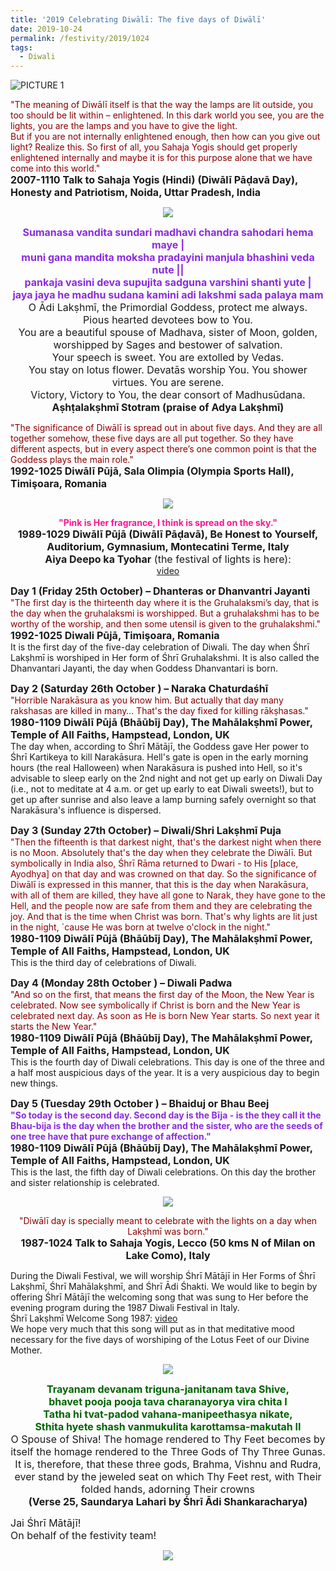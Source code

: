 ```yaml
---
title: '2019 Celebrating Diwālī: The five days of Diwālī'
date: 2019-10-24
permalink: /festivity/2019/1024
tags:
  - Diwali
---
```


![PICTURE 1](/images/image1.png)

<p>
<font color="DarkRed">"The meaning of Diwālī itself is that the way the lamps are lit outside, you too should be lit within – enlightened. In this dark world you see, you are the lights, you are the lamps and you have to give the light.<br>
But if you are not internally enlightened enough, then how can you give out light? Realize this. So first of all, you Sahaja Yogis should get properly enlightened internally and maybe it is for this purpose alone that we have come into this world."</font><br>
<font size="+0"><b>2007-1110 Talk to Sahaja Yogis (Hindi) (Diwālī Pāḍavā Day), Honesty and Patriotism, Noida, Uttar Pradesh, India</b></font>
</p>

<div style="text-align: center"><img src="/images/image213.png" /></div>

<p style="text-align:center;">
<font color="BlueViolet"><font size="+0"><b>Sumanasa vandita sundari madhavi chandra sahodari hema maye |<br>
muni gana mandita moksha pradayini manjula bhashini veda nute ||<br>
pankaja vasini deva supujita sadguna varshini shanti yute |<br>
jaya jaya he madhu sudana kamini adi lakshmi sada palaya mam</b></font></font><br>
<font size="+0">O Ādi Lakṣhmī, the Primordial Goddess, protect me always.<br>
Pious hearted devotees bow to You.<br>
You are a beautiful spouse of Madhava, sister of Moon, golden,<br> 
worshipped by Sages and bestower of salvation.<br>
Your speech is sweet. You are extolled by Vedas.<br>
You stay on lotus flower. Devatās worship You. You shower virtues. You are serene.<br> 
Victory, Victory to You, the dear consort of Madhusūdana.<br>
<b>Aṣhṭalakṣhmī Stotram  (praise of Adya Lakṣhmī)</b></font><br>
</p>

<p>
<font color="DarkRed">"The significance of Diwālī is spread out in about five days.
And they are all together somehow, these five days are all put together. So they have different aspects, but in every aspect there’s one common point is that the Goddess plays the main role."</font><br>
<font size="+0"><b>1992-1025 Diwālī Pūjā, Sala Olimpia (Olympia Sports Hall), Timişoara, Romania</b></font>
</p>

<div style="text-align: center"><img src="/images/image214.png" /></div>

<p style="text-align:center;">
<font color="DeepPink"><b>"Pink is Her fragrance, I think is spread on the sky."</b></font><br>
<font size="+0"><b>1989-1029 Diwālī Pūjā (Diwālī Pāḍavā), Be Honest to Yourself, Auditorium, Gymnasium, Montecatini Terme, Italy</b></font><br>
<font size="+0"><b>Aiya Deepo ka Tyohar</b> (the festival of lights is here):</font><br>
<a href="http://youtu.be/qrB9tXyh8lc ">video</a>
</p>

<p>
<font size="+0"><b>Day 1 (Friday 25th October) – Dhanteras or Dhanvantri Jayanti</b></font><br>
<font color="DarkRed">"The first day is the thirteenth day where it is the Gruhalaksmi’s day, that is the day when the gruhalaksmi is worshipped. But a gruhalakshmi has to be worthy of the worship, and then some utensil is given to the gruhalakshmi."</font><br>
<font size="+0"><b>1992-1025 Diwali Pūjā, Timişoara, Romania</b></font><br>
It is the first day of the five-day celebration of Diwali. The day when Śhrī Lakṣhmī is worshiped in Her form of Śhrī Gruhalakshmi. It is also called the Dhanvantari Jayanti, the day when Goddess Dhanvantari is born.
</p>

<p>
<font size="+0"><b>Day 2 (Saturday 26th October ) – Naraka Chaturdaśhī</b></font><br>
<font color="DarkRed">"Horrible Narakāsura as you know him. But actually that day many rakshasas are killed in many… That's the day fixed for killing rākṣhasas."</font><br>
<font size="+0"><b>1980-1109 Diwālī Pūjā (Bhāūbīj Day), The Mahālakṣhmī Power, Temple of All Faiths, Hampstead, London, UK</b></font><br>
The day when, according to Śhrī Mātājī, the Goddess gave Her power to Śhrī Kartikeya to kill Narakāsura. Hell's gate is open in the early morning hours (the real Halloween) when Narakāsura is pushed into Hell, so it's advisable to sleep early on the 2nd night and not get up early on Diwali Day (i.e., not to meditate at 4 a.m. or get up early to eat Diwali sweets!), but to get up after sunrise and also leave a lamp burning safely overnight so that Narakāsura's influence is dispersed.
</p>

<p>
<font size="+0"><b>Day 3 (Sunday 27th October) – Diwali/Shri Lakṣhmī Puja</b></font><br>
<font color="DarkRed">"Then the fifteenth is that darkest night, that's the darkest night when there is no Moon. Absolutely that's the day when they celebrate the Diwālī. But symbolically in India also, Śhrī Rāma returned to Dwari - to His [place, Ayodhya] on that day and was crowned on that day. So the significance of Diwālī is expressed in this manner, that this is the day when Narakāsura, with all of them are killed, they have all gone to Narak, they have gone to the Hell, and the people now are safe from them and they are celebrating the joy. And that is the time when Christ was born. That's why lights are lit just in the night, `cause He was born at twelve o'clock in the night."</font><br>
<font size="+0"><b>1980-1109 Diwālī Pūjā (Bhāūbīj Day), The Mahālakṣhmī Power, Temple of All Faiths, Hampstead, London, UK</b></font><br>
This is the third day of celebrations of Diwali.
</p>

<p>
<font size="+0"><b>Day 4 (Monday 28th October ) – Diwali Padwa</b></font><br>
<font color="DarkRed">"And so on the first, that means the first day of the Moon, the New Year is celebrated. Now see symbolically if Christ is born and the New Year is celebrated next day. As soon as He is born New Year starts. So next year it starts the New Year."</font><br>
<font size="+0"><b>1980-1109 Diwālī Pūjā (Bhāūbīj Day), The Mahālakṣhmī Power, Temple of All Faiths, Hampstead, London, UK</b></font><br>
This is the fourth day of Diwali celebrations. This day is one of the three and a half most auspicious days of the year. It is a very auspicious day to begin new things.
</p>

<p>
<font size="+0"><b>Day 5 (Tuesday 29th October ) – Bhaiduj or Bhau Beej</b></font><br>
<font color="BlueViolet"><b>"So today is the second day. Second day is the Bīja - is the they call it the Bhau-bija is the day when the brother and the sister, who are the seeds of one tree have that pure exchange of affection."</b></font><br>
<font size="+0"><b>1980-1109 Diwālī Pūjā (Bhāūbīj Day), The Mahālakṣhmī Power, Temple of All Faiths, Hampstead, London, UK</b></font><br>
This is the last, the fifth day of Diwali celebrations. On this day the brother and sister relationship is celebrated.
</p>

<div style="text-align: center"><img src="/images/image215.png" /></div>

<p style="text-align:center;">
<font color="DarkRed">"Diwālī day is specially meant to celebrate with the lights on a day when Lakṣhmī was born."</font><br>
<font size="+0"><b>1987-1024 Talk to Sahaja Yogis, Lecco (50 kms N of Milan on Lake Como), Italy</b></font><br>
</p>

<p>
During the Diwali Festival, we will worship Śhrī Mātājī in Her Forms of Śhrī Lakṣhmī, Śhrī Mahālakṣhmī, and Śhrī Ādi Śhakti. We would like to begin by offering Śhrī Mātājī the welcoming song that was sung to Her before the evening program during the 1987 Diwali Festival in Italy.<br>  
Śhrī Lakṣhmī Welcome Song 1987: <a href="https://www.youtube.com/watch?v=lLOalFn-UDA&feature=youtu.be">video</a><br>
We hope very much that this song will put as in that meditative mood necessary for the five days of worshiping of the Lotus Feet of our Divine Mother.
</p>

<div style="text-align: center"><img src="/images/image216.png" /></div>

<p style="text-align:center;">
<font size="+0"><font color="DarkGreen"><b>Trayanam devanam triguna-janitanam tava Shive,<br>
bhavet pooja pooja tava charanayorya vira chita I<br>
Tatha hi tvat-padod vahana-manipeethasya nikate,<br>
Sthita hyete shash vanmukulita karottamsa-makutah II</b></font></font><br>
<font size="+0">O Spouse of Shiva! The homage rendered to Thy Feet becomes by itself the homage rendered to the Three Gods of Thy Three Gunas.<br>
It is, therefore, that these three gods, Brahma, Vishnu and Rudra, ever stand by the jeweled seat on which Thy Feet rest, with Their folded hands, adorning Their crowns<br>
<b>(Verse 25, Saundarya Lahari by Śhrī Ādi Shankaracharya)</b></font>
</p>

<p>
<font size="+0">Jai Śhrī Mātājī!<br>
On behalf of the festivity team!</font>
</p>

<div style="text-align: center"><img src="/images/image217.png" /></div>